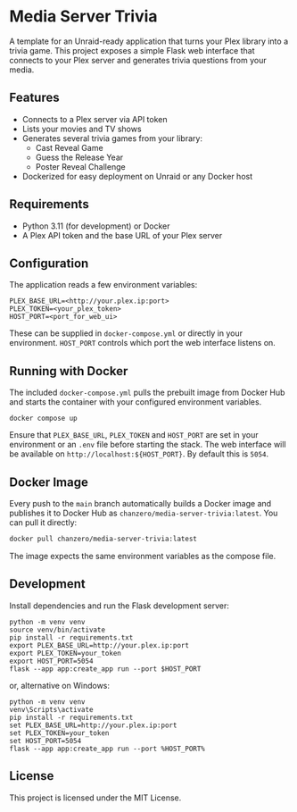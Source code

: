 # Media Server Trivia

A template for an Unraid-ready application that turns your Plex library into a trivia game. This project exposes a simple Flask web interface that connects to your Plex server and generates trivia questions from your media.

## Features
- Connects to a Plex server via API token
- Lists your movies and TV shows
- Generates several trivia games from your library:
  - Cast Reveal Game
  - Guess the Release Year
  - Poster Reveal Challenge
- Dockerized for easy deployment on Unraid or any Docker host

## Requirements
- Python 3.11 (for development) or Docker
- A Plex API token and the base URL of your Plex server

## Configuration
The application reads a few environment variables:

```
PLEX_BASE_URL=<http://your.plex.ip:port>
PLEX_TOKEN=<your_plex_token>
HOST_PORT=<port_for_web_ui>
```
These can be supplied in `docker-compose.yml` or directly in your environment. `HOST_PORT` controls which port the web interface listens on.

## Running with Docker

The included `docker-compose.yml` pulls the prebuilt image from Docker Hub and
starts the container with your configured environment variables.

```
docker compose up
```

Ensure that `PLEX_BASE_URL`, `PLEX_TOKEN` and `HOST_PORT` are set in your environment or an `.env` file before starting the stack.
The web interface will be available on `http://localhost:${HOST_PORT}`. By default this is `5054`.

## Docker Image

Every push to the `main` branch automatically builds a Docker image and publishes
it to Docker Hub as `chanzero/media-server-trivia:latest`. You can pull it
directly:

```bash
docker pull chanzero/media-server-trivia:latest
```

The image expects the same environment variables as the compose file.

## Development

Install dependencies and run the Flask development server:


```
python -m venv venv
source venv/bin/activate
pip install -r requirements.txt
export PLEX_BASE_URL=http://your.plex.ip:port
export PLEX_TOKEN=your_token
export HOST_PORT=5054
flask --app app:create_app run --port $HOST_PORT
```

or, alternative on Windows:

```
python -m venv venv
venv\Scripts\activate
pip install -r requirements.txt
set PLEX_BASE_URL=http://your.plex.ip:port
set PLEX_TOKEN=your_token
set HOST_PORT=5054
flask --app app:create_app run --port %HOST_PORT%
```

## License

This project is licensed under the MIT License.

